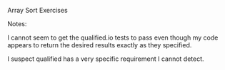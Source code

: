 Array Sort Exercises

Notes:

I cannot seem to get the qualified.io tests to pass even though my code 
appears to return the desired results exactly as they specified.

I suspect qualified has a very specific requirement I cannot detect.